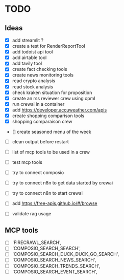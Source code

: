 # TODO

## Ideas

- [x] add streamlit ?
- [x] create a test for RenderReportTool
- [x] add todoist api tool
- [x] add airtable  tool
- [x] add tavily  tool
- [x] create fact checking tools
- [x] create news monitoring tools
- [x] read crypto analysis
- [x] read stock analysis
- [x] check kraken situation for proposition
- [x] create an rss reviewer crew using opml
- [x] run crewai in a container
- [x] add <https://developer.accuweather.com/apis>
- [x] create shopping comparison tools
- [x] shopping comparaison crew

- [] create seasoned menu of the week

- [ ] clean output before restart

- [ ] list of mcp tools to be used in a crew

- [ ] test mcp tools
- [ ] try to connect composio
- [ ] try to connect n8n to get data started by crewai
- [ ] try to connect n8n to start crewai

- [ ] add <https://free-apis.github.io/#/browse>

- [ ] validate rag usage

## MCP tools

- [ ] 'FIRECRAWL_SEARCH',
- [ ] 'COMPOSIO_SEARCH_SEARCH',
- [ ] 'COMPOSIO_SEARCH_DUCK_DUCK_GO_SEARCH',
- [ ] 'COMPOSIO_SEARCH_NEWS_SEARCH',
- [ ] 'COMPOSIO_SEARCH_TRENDS_SEARCH',
- [ ] 'COMPOSIO_SEARCH_EVENT_SEARCH',
